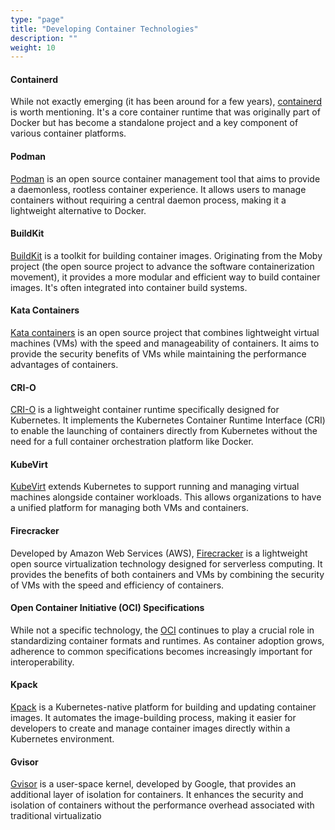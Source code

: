 ```yaml
---
type: "page"
title: "Developing Container Technologies"
description: ""
weight: 10
---
```


#### Containerd

While not exactly emerging (it has been around for a few years), [containerd](https://containerd.io/) is worth mentioning. It's a core container runtime that was originally part of Docker but has become a standalone project and a key component of various container platforms.

#### Podman

[Podman](https://podman.io/) is an open source container management tool that aims to provide a daemonless, rootless container experience. It allows users to manage containers without requiring a central daemon process, making it a lightweight alternative to Docker.

#### BuildKit

[BuildKit](https://docs.docker.com/build/buildkit/) is a toolkit for building container images. Originating from the Moby project (the open source project to advance the software containerization movement), it provides a more modular and efficient way to build container images. It's often integrated into container build systems.

#### Kata Containers

[Kata containers](https://github.com/kata-containers) is an open source project that combines lightweight virtual machines (VMs) with the speed and manageability of containers. It aims to provide the security benefits of VMs while maintaining the performance advantages of containers.

#### CRI-O

[CRI-O](https://cri-o.io/) is a lightweight container runtime specifically designed for Kubernetes. It implements the Kubernetes Container Runtime Interface (CRI) to enable the launching of containers directly from Kubernetes without the need for a full container orchestration platform like Docker.

#### KubeVirt

[KubeVirt](https://kubevirt.io/) extends Kubernetes to support running and managing virtual machines alongside container workloads. This allows organizations to have a unified platform for managing both VMs and containers.

#### Firecracker

Developed by Amazon Web Services (AWS), [Firecracker](https://firecracker-microvm.github.io/) is a lightweight open source virtualization technology designed for serverless computing. It provides the benefits of both containers and VMs by combining the security of VMs with the speed and efficiency of containers.

#### Open Container Initiative (OCI) Specifications

While not a specific technology, the [OCI](https://opencontainers.org/) continues to play a crucial role in standardizing container formats and runtimes. As container adoption grows, adherence to common specifications becomes increasingly important for interoperability.

#### Kpack

[Kpack](https://github.com/buildpacks-community/kpack) is a Kubernetes-native platform for building and updating container images. It automates the image-building process, making it easier for developers to create and manage container images directly within a Kubernetes environment.

#### Gvisor

[Gvisor](https://gvisor.dev/) is a user-space kernel, developed by Google, that provides an additional layer of isolation for containers. It enhances the security and isolation of containers without the performance overhead associated with traditional virtualizatio
